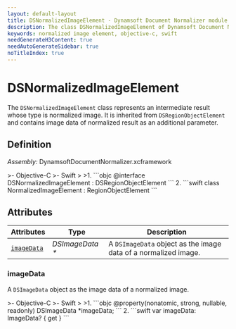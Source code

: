 ```yaml
---
layout: default-layout
title: DSNormalizedImageElement - Dynamsoft Document Normalizer module iOS Edition API Reference
description: The class DSNormalizedImageElement of Dynamsoft Document Normalizer module represents an intermediate result whose type is normalized image, It is inherited from DSRegionObjectElement and contains image data of normalized result as additional parameter.
keywords: normalized image element, objective-c, swift
needGenerateH3Content: true
needAutoGenerateSidebar: true
noTitleIndex: true
---
```


# DSNormalizedImageElement

The `DSNormalizedImageElement` class represents an intermediate result whose type is normalized image. It is inherited from `DSRegionObjectElement` and contains image data of normalized result as an additional parameter.

## Definition

*Assembly:* DynamsoftDocumentNormalizer.xcframework

<div class="sample-code-prefix"></div>
>- Objective-C
>- Swift
>
>1. 
```objc
@interface DSNormalizedImageElement : DSRegionObjectElement
```
2. 
```swift
class NormalizedImageElement : RegionObjectElement
```

## Attributes

| Attributes | Type | Description |
| ---------- | ---- | ----------- |
| [`imageData`](#imagedata) | *DSImageData \** | A `DSImageData` object as the image data of a normalized image. |

### imageData

A `DSImageData` object as the image data of a normalized image.

<div class="sample-code-prefix"></div>
>- Objective-C
>- Swift
>
>1. 
```objc
@property(nonatomic, strong, nullable, readonly) DSImageData *imageData;
```
2. 
```swift
var imageData: ImageData? { get }
```

